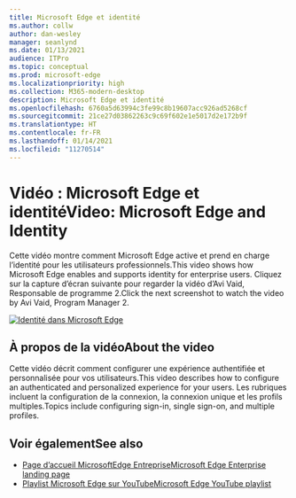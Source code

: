 ```yaml
---
title: Microsoft Edge et identité
ms.author: collw
author: dan-wesley
manager: seanlynd
ms.date: 01/13/2021
audience: ITPro
ms.topic: conceptual
ms.prod: microsoft-edge
ms.localizationpriority: high
ms.collection: M365-modern-desktop
description: Microsoft Edge et identité
ms.openlocfilehash: 6760a5d63994c3fe99c8b19607acc926ad5268cf
ms.sourcegitcommit: 21ce27d03862263c9c69f602e1e5017d2e172b9f
ms.translationtype: HT
ms.contentlocale: fr-FR
ms.lasthandoff: 01/14/2021
ms.locfileid: "11270514"
---
```

# <span data-ttu-id="5bda4-103">Vidéo : Microsoft Edge et identité</span><span class="sxs-lookup"><span data-stu-id="5bda4-103">Video: Microsoft Edge and Identity</span></span>

<span data-ttu-id="5bda4-104">Cette vidéo montre comment Microsoft Edge active et prend en charge l’identité pour les utilisateurs professionnels.</span><span class="sxs-lookup"><span data-stu-id="5bda4-104">This video shows how Microsoft Edge enables and supports identity for enterprise users.</span></span> <span data-ttu-id="5bda4-105">Cliquez sur la capture d’écran suivante pour regarder la vidéo d’Avi Vaid, Responsable de programme 2.</span><span class="sxs-lookup"><span data-stu-id="5bda4-105">Click the next screenshot to watch the video by Avi Vaid, Program Manager 2.</span></span>

[![Identité dans Microsoft Edge](media/microsoft-edge-video-identity/0.png)](http://www.youtube.com/watch?v=8lRUKhR7ipA "Identity in Microsoft Edge")

## <span data-ttu-id="5bda4-107">À propos de la vidéo</span><span class="sxs-lookup"><span data-stu-id="5bda4-107">About the video</span></span>

<span data-ttu-id="5bda4-108">Cette vidéo décrit comment configurer une expérience authentifiée et personnalisée pour vos utilisateurs.</span><span class="sxs-lookup"><span data-stu-id="5bda4-108">This video describes how to configure an authenticated and personalized experience for your users.</span></span> <span data-ttu-id="5bda4-109">Les rubriques incluent la configuration de la connexion, la connexion unique et les profils multiples.</span><span class="sxs-lookup"><span data-stu-id="5bda4-109">Topics include configuring sign-in, single sign-on, and multiple profiles.</span></span>

## <span data-ttu-id="5bda4-110">Voir également</span><span class="sxs-lookup"><span data-stu-id="5bda4-110">See also</span></span>

- [<span data-ttu-id="5bda4-111">Page d’accueil MicrosoftEdge Entreprise</span><span class="sxs-lookup"><span data-stu-id="5bda4-111">Microsoft Edge Enterprise landing page</span></span>](https://aka.ms/EdgeEnterprise)
- [<span data-ttu-id="5bda4-112">Playlist Microsoft Edge sur YouTube</span><span class="sxs-lookup"><span data-stu-id="5bda4-112">Microsoft Edge YouTube playlist</span></span>](https://www.youtube.com/playlist?list=PLXtHYVsvn_b-uXh1tMeYpT-0iD8tD3tFy)
